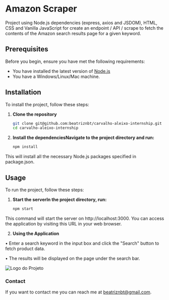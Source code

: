 # Amazon Scraper

Project using Node.js dependencies (express, axios and JSDOM), HTML, CSS and Vanilla JavaScript for create an endpoint / API / scrape to fetch the contents of the Amazon search results page for a given keyword.

## Prerequisites

Before you begin, ensure you have met the following requirements:
* You have installed the latest version of [Node.js](https://nodejs.org/)
* You have a Windows/Linux/Mac machine.

## Installation

To install the project, follow these steps:

1. **Clone the repository**

   ```bash
   git clone git@github.com:beatriznbt/carvalho-aleixo-internship.git
   cd carvalho-aleixo-internship

 2. **Install the dependenciesNavigate to the project directory and run:**

    ```bash
    npm install

  This will install all the necessary Node.js packages specified in package.json.

  ## Usage

  To run the project, follow these steps:

  1. **Start the serverIn the project directory, run:**

     ```bash
     npm start
 This command will start the server on http://localhost:3000. You can access the application by visiting this URL in your web browser.

 2. **Using the Application**

• Enter a search keyword in the input box and click the "Search" button to fetch product data.

• The results will be displayed on the page under the search bar.

 ![Logo do Projeto](image.png)

### Contact

If you want to contact me you can reach me at beatriznbt@gmail.com.
